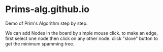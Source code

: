# Prims-alg.github.io
Demo of Prim's Algorithm step by step.

We can add Nodes in the board by simple mouse click.
to make an edge, first select one node then click on any other node.
click "slove" button to get the minimum spamming tree.
